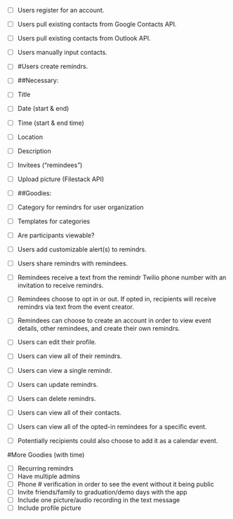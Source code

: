 - [ ] Users register for an account.
- [ ] Users pull existing contacts from Google Contacts API.
- [ ] Users pull existing contacts from Outlook API.
- [ ] Users manually input contacts.


- [ ] #Users create remindrs.
- [ ] ##Necessary:
- [ ] Title
- [ ] Date (start & end)
- [ ] Time (start & end time)
- [ ] Location
- [ ] Description
- [ ] Invitees (“remindees”)
- [ ] Upload picture (Filestack API)


- [ ] ##Goodies:
- [ ] Category for remindrs for user organization
- [ ] Templates for categories
- [ ] Are participants viewable?


- [ ] Users add customizable alert(s) to remindrs.
- [ ] Users share remindrs with remindees.
- [ ] Remindees receive a text from the remindr Twilio phone number with an invitation to receive remindrs.
- [ ] Remindees choose to opt in or out. If opted in, recipients will receive remindrs via text from the event creator.
- [ ] Remindees can choose to create an account in order to view event details, other remindees, and create their own remindrs.
- [ ] Users can edit their profile.
- [ ] Users can view all of their remindrs.
- [ ] Users can view a single remindr.
- [ ] Users can update remindrs.
- [ ] Users can delete remindrs.
- [ ] Users can view all of their contacts.
- [ ] Users can view all of the opted-in remindees for a specific event.
- [ ] Potentially recipients could also choose to add it as a calendar event.

#More Goodies (with time)
- [ ] Recurring remindrs
- [ ] Have multiple admins
- [ ] Phone # verification in order to see the event without it being public
- [ ] Invite friends/family to graduation/demo days with the app
- [ ] Include one picture/audio recording in the text message
- [ ] Include profile picture
